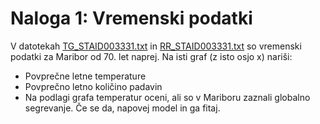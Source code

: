 # Naloga 1: Vremenski podatki

V datotekah [TG_STAID003331.txt](../data/TG_STAID003331.txt) in [RR_STAID003331.txt](../data/RR_STAID003331.txt) so vremenski podatki za Maribor od 70. let naprej. Na isti graf (z isto osjo x) nariši:

  * Povprečne letne temperature
  * Povprečno letno količino padavin
  * Na podlagi grafa temperatur oceni, ali so v Mariboru zaznali globalno segrevanje. Če se da, napovej model in ga fitaj.
